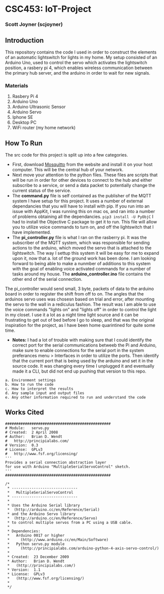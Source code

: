 # CSC453: IoT-Project
### Scott Joyner (scjoyner)

## Introduction
This repository contains the code I used in order to construct the elements of an automatic lightswitch for lights in my home.
My setup consisted of an Arduino Uno, used to control the servo which activates the lightswitch position, a rasbery pi 4, which enables wireless communication between the primary hub server, and the arduino in order to wait for new signals.

### Materials
1. Rasbery Pi 4
2. Arduino Uno
3. Arduino Ultrasonic Sensor
4. Arduino Servo
5. Iphone SE
6. Desktop PC
7. WiFi router (my home network)

## How To Run
The src code for this project is split up into a few categories. 
* First, download [Mosquitto](https://mosquitto.org/download/) from the website and install it on your host computer. This will be the central hub of your network.
* Next move your attention to the python files. These files are scripts that will be run in order for other devices to connect to the hub and either subscribe to a service, or send a data packet to potentially change the current status of the service. 
* The **command.py** file is self contained as the publisher of the MQTT system I have setup for this project. It uses a number of external dependancies that you will have to install with pip. If you run into an issue with AppKit, I was running this on mac os, and ran into a number of problems obtaining all the dependancies. ```pip3 install -U PyObjC``` I had to install the Objective C package to get it to run. This file will allow you to utilize voice commands to turn on, and off the lightswitch that I have implemented.
* The **pi_controller.py** file is what I ran on the rasberry pi. It was the subscriber of the MQTT system, which was responsible for sending actions to the arduino, which moved the servo that is attached to the lightswitch.
The way I settup this system it will be easy for me to expand upon it, now that a. lot of the ground work has been done. I am looking forward to being able to make a nunmber of additions to this system with the goal of enabling voice activated commands for a number of tasks around my house. 
The **arduino_controller.ino** file contains the other end of the serial connection. 

The pi_controller would send small, 3 byte, packets of data to the arduino board in order to register the shift from off to on. The angles that the arduinos servo uses was chosesn based on trial and error, after mounting the servo to the wall in a rediculus fashion. The result was I am able to use the voice commands "lights on" and "lights off" in order to control the light in my closet. I use it a lot as a night time light source and it can be frustrating to get out of bed before I go to sleep, and that was the original inspiration for the project, as I have been home quarintined for quite some time. 

 * **Notes:** I had a lot of trouble with making sure that I could identify the correct port for the serial communications betweeb the Pi and Arduino, make sure to enable connections for the serial port in the system preferances menu > Interfaces in order to utilize the ports. Then identify that the current port that is being used by the arduino and set it in the source code. It was changing every time I unplugged it and eventually made it a CLI, but did not end up pushing that version to this repo.


```
a. Environment settings
b. How to run the code
c. How to interpret the results
d. Any sample input and output files
e. Any other information required to run and understand the code
```



## Works Cited
```
################################################
# Module:   servo.py
# Created:  2 April 2008
# Author:   Brian D. Wendt
#   http://principialabs.com/
# Version:  0.3
# License:  GPLv3
#   http://www.fsf.org/licensing/
'''
Provides a serial connection abstraction layer
for use with Arduino "MultipleSerialServoControl" sketch.
'''
################################################
```
```
/*
 * ------------------------------
 *   MultipleSerialServoControl
 * ------------------------------
 *
 * Uses the Arduino Serial library
 *  (http://arduino.cc/en/Reference/Serial)
 * and the Arduino Servo library
 *  (http://arduino.cc/en/Reference/Servo)
 * to control multiple servos from a PC using a USB cable.
 *
 * Dependencies:
 *   Arduino 0017 or higher
 *     (http://www.arduino.cc/en/Main/Software)
 *   Python servo.py module
 *     (http://principialabs.com/arduino-python-4-axis-servo-control/)
 *
 * Created:  23 December 2009
 * Author:   Brian D. Wendt
 *   (http://principialabs.com/)
 * Version:  1.1
 * License:  GPLv3
 *   (http://www.fsf.org/licensing/)
 *
 */
```
